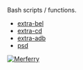 Bash scripts / functions.
- [extra-bel](https://bashf.github.io/extra-bel)
- [extra-cd](https://bashf.github.io/extra-cd)
- [extra-adb](https://bashf.github.io/extra-adb)
- [psd](https://bashf.github.io/psd)


[![Merferry](https://i.imgur.com/DALH3yT.jpg)](https://merferry.github.io)
